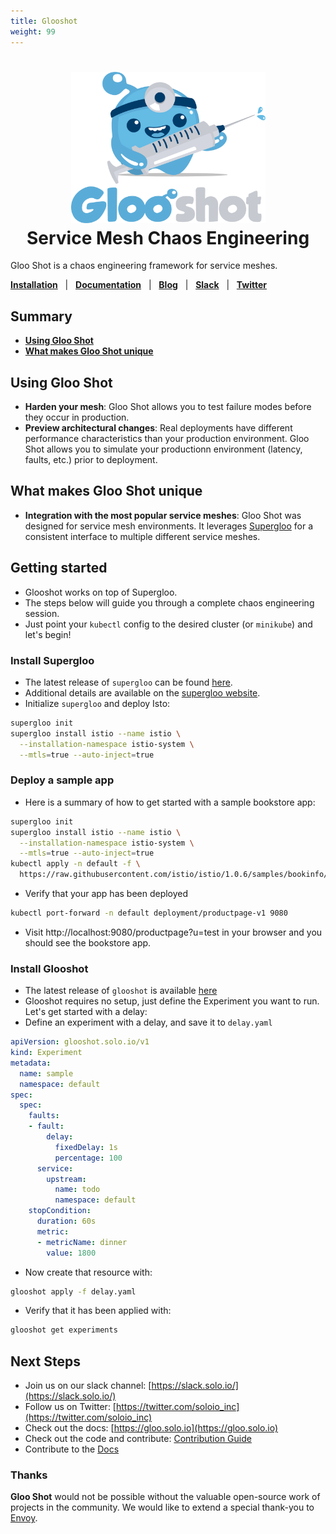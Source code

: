 ```yaml
---
title: Glooshot
weight: 99
---
```

<h1 align="center">
    <img src="img/glooshot.png" alt="Gloo Shot" width="311" height="242">
  <br>
  Service Mesh Chaos Engineering
</h1>

Gloo Shot is a chaos engineering framework for service meshes.


[**Installation**](https://gloo.solo.io/installation/) &nbsp; |
&nbsp; [**Documentation**](https://gloo.solo.io) &nbsp; |
&nbsp; [**Blog**](https://medium.com/solo-io/) &nbsp; |
&nbsp; [**Slack**](https://slack.solo.io) &nbsp; |
&nbsp; [**Twitter**](https://twitter.com/soloio_inc)


## Summary

- [**Using Gloo Shot**](#using-gloo)
- [**What makes Gloo Shot unique**](#what-makes-gloo-unique)


## Using Gloo Shot
- **Harden your mesh**: Gloo Shot allows you to test failure modes before they occur in production.
- **Preview architectural changes**: Real deployments have different performance characteristics than your production environment. Gloo Shot allows you to simulate your productionn environment (latency, faults, etc.) prior to deployment.


## What makes Gloo Shot unique
- **Integration with the most popular service meshes**: Gloo Shot was designed for service mesh environments. It leverages [Supergloo](https://supergloo.solo.io/) for a consistent interface to multiple different service meshes.

## Getting started
- Glooshot works on top of Supergloo.
- The steps below will guide you through a complete chaos engineering session.
- Just point your `kubectl` config to the desired cluster (or `minikube`) and let's begin!
### Install Supergloo
- The latest release of `supergloo` can be found [here](https://github.com/solo-io/supergloo/releases).
- Additional details are available on the [supergloo website](https://supergloo.solo.io/installation/).
- Initialize `supergloo` and deploy Isto:
```bash
supergloo init
supergloo install istio --name istio \
  --installation-namespace istio-system \
  --mtls=true --auto-inject=true
```

### Deploy a sample app
- Here is a summary of how to get started with a sample bookstore app:

```bash
supergloo init
supergloo install istio --name istio \
  --installation-namespace istio-system \
  --mtls=true --auto-inject=true
kubectl apply -n default -f \
  https://raw.githubusercontent.com/istio/istio/1.0.6/samples/bookinfo/platform/kube/bookinfo.yaml
```

- Verify that your app has been deployed

```bash
kubectl port-forward -n default deployment/productpage-v1 9080
```

- Visit http://localhost:9080/productpage?u=test in your browser and you should see the bookstore app.
### Install Glooshot
- The latest release of `glooshot` is available [here](https://github.com/solo-io/glooshot/releases)
- Glooshot requires no setup, just define the Experiment you want to run. Let's get started with a delay:
- Define an experiment with a delay, and save it to `delay.yaml`

```yaml
apiVersion: glooshot.solo.io/v1
kind: Experiment
metadata:
  name: sample
  namespace: default
spec:
  spec:
    faults:
    - fault:
        delay:
          fixedDelay: 1s
          percentage: 100
      service:
        upstream:
          name: todo
          namespace: default
    stopCondition:
      duration: 60s
      metric:
      - metricName: dinner
        value: 1800

```

- Now create that resource with:

```bash
glooshot apply -f delay.yaml
```
- Verify that it has been applied with:
```bash
glooshot get experiments
```

## Next Steps
- Join us on our slack channel: [https://slack.solo.io/](https://slack.solo.io/)
- Follow us on Twitter: [https://twitter.com/soloio_inc](https://twitter.com/soloio_inc)
- Check out the docs: [https://gloo.solo.io](https://gloo.solo.io)
- Check out the code and contribute: [Contribution Guide](CONTRIBUTING.md)
- Contribute to the [Docs](https://github.com/solo-io/solo-docs)

### Thanks

**Gloo Shot** would not be possible without the valuable open-source work of projects in the community. We would like to extend a special thank-you to [Envoy](https://www.envoyproxy.io).

